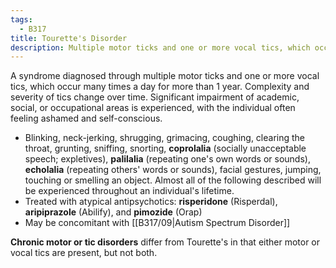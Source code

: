 ```yaml
---
tags:
  - B317
title: Tourette's Disorder
description: Multiple motor ticks and one or more vocal tics, which occur many times a day for more than 1 year.
---
```

A syndrome diagnosed through multiple motor ticks and one or more vocal tics, which occur many times a day for more than 1 year. Complexity and severity of tics change over time. Significant impairment of academic, social, or occupational areas is experienced, with the individual often feeling ashamed and self-conscious.
- Blinking, neck-jerking, shrugging, grimacing, coughing, clearing the throat, grunting, sniffing, snorting, **coprolalia** (socially unacceptable speech; expletives), **palilalia** (repeating one's own words or sounds), **echolalia** (repeating others' words or sounds), facial gestures, jumping, touching or smelling an object. Almost all of the following described will be experienced throughout an individual's lifetime.
- Treated with atypical antipsychotics: **risperidone** (Risperdal), **aripiprazole** (Abilify), and **pimozide** (Orap)
- May be concomitant with [[B317/09|Autism Spectrum Disorder]]

**Chronic motor or tic disorders** differ from Tourette's in that either motor or vocal tics are present, but not both.